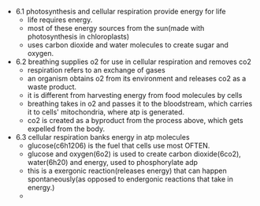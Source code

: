 - 6.1 photosynthesis and cellular respiration provide energy for life
	- life requires energy.
	- most of these energy sources from the sun(made with photosynthesis in chloroplasts)
	- uses carbon dioxide and water molecules to create sugar and oxygen.
- 6.2 breathing supplies o2 for use in cellular respiration and removes co2
	- respiration refers to an exchange of gases
	- an organism obtains o2 from its environment and releases co2 as a waste product.
	- it is different from harvesting energy from food molecules by cells
	- breathing takes in o2 and passes it to the bloodstream, which carries it to cells' mitochondria, where atp is generated.
	- co2 is created as a byproduct from the process above, which gets expelled from the body.
- 6.3 cellular respiration banks energy in atp molecules
	- glucose(c6h1206) is the fuel that cells use most OFTEN.
	- glucose and oxygen(6o2) is used to create carbon dioxide(6co2), water(6h20) and energy, used to phosphorylate adp
	- this is a exergonic reaction(releases energy) that can happen spontaneously(as opposed to endergonic reactions that take in energy.)
	-